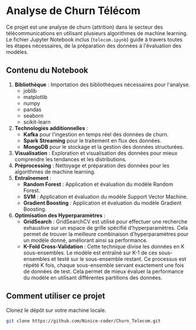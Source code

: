 # Analyse de Churn Télécom

Ce projet est une analyse de churn (attrition) dans le secteur des télécommunications en utilisant plusieurs algorithmes de machine learning. Le fichier Jupyter Notebook inclus (`telecom.ipynb`) guide à travers toutes les étapes nécessaires, de la préparation des données à l'évaluation des modèles.

## Contenu du Notebook

1. **Bibliothèque** : Importation des bibliothèques nécessaires pour l'analyse.
    - joblib
    - matplotlib
    - numpy
    - pandas
    - seaborn
    - scikit-learn
2. **Technologies additionnelles** :
    - **Kafka** pour l'ingestion en temps réel des données de churn.
    - **Spark Streaming** pour le traitement en flux des données.
    - **MongoDB** pour le stockage et la gestion des données structurées.
3. **Visualisation** : Exploration et visualisation des données pour mieux comprendre les tendances et les distributions.
4. **Préprocessing** : Nettoyage et préparation des données pour les algorithmes de machine learning.
5. **Entraînement** :
   - **Random Forest** : Application et évaluation du modèle Random Forest.
   - **SVM** : Application et évaluation du modèle Support Vector Machine.
   - **Gradient Boosting** : Application et évaluation du modèle Gradient Boosting.  
6. **Optimisation des Hyperparamètres** :
   - **GridSearch** : GridSearchCV est utilisé pour effectuer une recherche exhaustive sur un espace de grille spécifié d’hyperparamètres. Cela permet de trouver la meilleure combinaison d'hyperparamètres pour un modèle donné, améliorant ainsi sa performance.
   - **K-Fold Cross-Validation** : Cette technique divise les données en K sous-ensembles. Le modèle est entraîné sur K-1 de ces sous-ensembles et testé sur le sous-ensemble restant. Ce processus est répété K fois, chaque sous-ensemble servant exactement une fois de données de test. Cela permet de mieux évaluer la performance du modèle en utilisant différentes partitions des données.

## Comment utiliser ce projet
Clonez le dépôt sur votre machine locale.
   ```bash
   git clone https://github.com/Ninice-coder/Churn_Telecom.git
  
